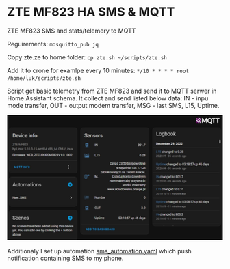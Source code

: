 # ZTE MF823 HA SMS & MQTT
 ZTE MF823 SMS and stats/telemery to MQTT

Reguirements:
`mosquitto_pub
jq`

Copy zte.ze to home folder:
`cp zte.sh ~/scripts/zte.sh`

Add it to crone for examlpe every 10 minutes:
`*/10 * * * * root       /home/luk/scripts/zte.sh`


Script get basic telemetry from ZTE MF823 and send it to MQTT serwer in Home Assistant schema.
It collect and send listed below data:
IN - inpu mode transfer,
OUT - output modem transfer,
MSG - last SMS,
L15,
Uptime.

![My Image](HA.jpg)

Additionaly I set up automation [sms_automation.yaml](sms_automation.yaml) which push notification containing SMS to my phone.




